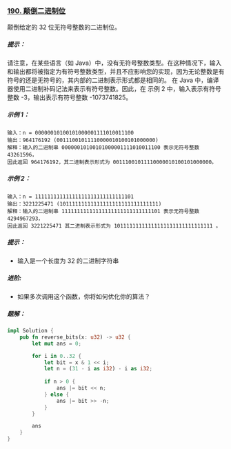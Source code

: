 ### [190. 颠倒二进制位](https://leetcode.cn/problems/reverse-bits/)
颠倒给定的 32 位无符号整数的二进制位。

##### 提示：

请注意，在某些语言（如 Java）中，没有无符号整数类型。在这种情况下，输入和输出都将被指定为有符号整数类型，并且不应影响您的实现，因为无论整数是有符号的还是无符号的，其内部的二进制表示形式都是相同的。
在 Java 中，编译器使用二进制补码记法来表示有符号整数。因此，在 示例 2 中，输入表示有符号整数 -3，输出表示有符号整数 -1073741825。


##### 示例 1：
```
输入：n = 00000010100101000001111010011100
输出：964176192 (00111001011110000010100101000000)
解释：输入的二进制串 00000010100101000001111010011100 表示无符号整数 43261596，
因此返回 964176192，其二进制表示形式为 00111001011110000010100101000000。
```

##### 示例 2：
```
输入：n = 11111111111111111111111111111101
输出：3221225471 (10111111111111111111111111111111)
解释：输入的二进制串 11111111111111111111111111111101 表示无符号整数 4294967293，
因此返回 3221225471 其二进制表示形式为 10111111111111111111111111111111 。
```

##### 提示：
- 输入是一个长度为 32 的二进制字符串


##### 进阶: 
- 如果多次调用这个函数，你将如何优化你的算法？

##### 题解：
```rust
impl Solution {
    pub fn reverse_bits(x: u32) -> u32 {
        let mut ans = 0;

        for i in 0..32 {
            let bit = x & 1 << i;
            let n = (31 - i as i32) - i as i32;
            
            if n > 0 {
                ans |= bit << n;
            } else {
                ans |= bit >> -n;
            }
        }

        ans
    }
}
```
